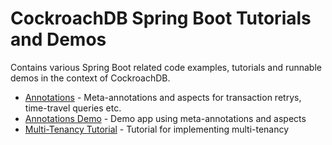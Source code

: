 # CockroachDB Spring Boot Tutorials and Demos

Contains various Spring Boot related code examples, tutorials and runnable demos in the context of CockroachDB.

- [Annotations](spring-boot-annotations-demo/README.md) - Meta-annotations and aspects for transaction retrys, time-travel queries etc.
- [Annotations Demo](spring-boot-annotations-demo/README.md) - Demo app using meta-annotations and aspects
- [Multi-Tenancy Tutorial](spring-boot-multi-tenancy/README.md) - Tutorial for implementing multi-tenancy

